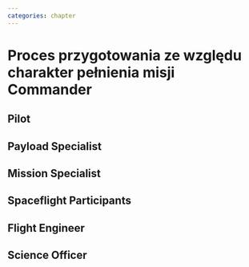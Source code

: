 ---categories: chapter---# Proces przygotowania ze względu charakter pełnienia misji Commander## Pilot## Payload Specialist## Mission Specialist## Spaceflight Participants## Flight Engineer## Science Officer